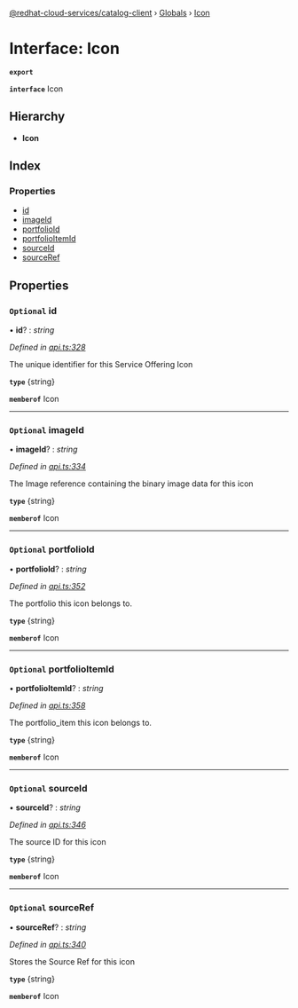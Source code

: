 [@redhat-cloud-services/catalog-client](../README.md) › [Globals](../globals.md) › [Icon](icon.md)

# Interface: Icon

**`export`** 

**`interface`** Icon

## Hierarchy

* **Icon**

## Index

### Properties

* [id](icon.md#optional-id)
* [imageId](icon.md#optional-imageid)
* [portfolioId](icon.md#optional-portfolioid)
* [portfolioItemId](icon.md#optional-portfolioitemid)
* [sourceId](icon.md#optional-sourceid)
* [sourceRef](icon.md#optional-sourceref)

## Properties

### `Optional` id

• **id**? : *string*

*Defined in [api.ts:328](https://github.com/RedHatInsights/javascript-clients/blob/master/packages/catalog/api.ts#L328)*

The unique identifier for this Service Offering Icon

**`type`** {string}

**`memberof`** Icon

___

### `Optional` imageId

• **imageId**? : *string*

*Defined in [api.ts:334](https://github.com/RedHatInsights/javascript-clients/blob/master/packages/catalog/api.ts#L334)*

The Image reference containing the binary image data for this icon

**`type`** {string}

**`memberof`** Icon

___

### `Optional` portfolioId

• **portfolioId**? : *string*

*Defined in [api.ts:352](https://github.com/RedHatInsights/javascript-clients/blob/master/packages/catalog/api.ts#L352)*

The portfolio this icon belongs to.

**`type`** {string}

**`memberof`** Icon

___

### `Optional` portfolioItemId

• **portfolioItemId**? : *string*

*Defined in [api.ts:358](https://github.com/RedHatInsights/javascript-clients/blob/master/packages/catalog/api.ts#L358)*

The portfolio_item this icon belongs to.

**`type`** {string}

**`memberof`** Icon

___

### `Optional` sourceId

• **sourceId**? : *string*

*Defined in [api.ts:346](https://github.com/RedHatInsights/javascript-clients/blob/master/packages/catalog/api.ts#L346)*

The source ID for this icon

**`type`** {string}

**`memberof`** Icon

___

### `Optional` sourceRef

• **sourceRef**? : *string*

*Defined in [api.ts:340](https://github.com/RedHatInsights/javascript-clients/blob/master/packages/catalog/api.ts#L340)*

Stores the Source Ref for this icon

**`type`** {string}

**`memberof`** Icon
